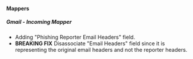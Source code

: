
#### Mappers
##### Gmail - Incoming Mapper
- Adding "Phishing Reporter Email Headers" field.
- **BREAKING FIX** Disassociate "Email Headers" field since it is representing the original email headers and not the reporter headers.
